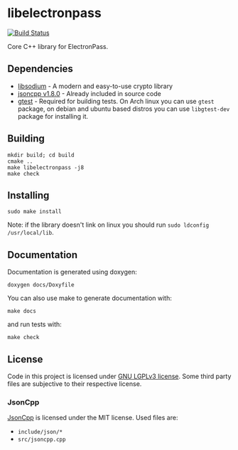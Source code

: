 # libelectronpass
[![Build Status](https://travis-ci.org/electronpass/libelectronpass.svg?branch=master)](https://travis-ci.org/electronpass/libelectronpass)

Core C++ library for ElectronPass.

## Dependencies

- [libsodium](https://libsodium.org) - A modern and easy-to-use crypto library
- [jsoncpp v1.8.0](https://github.com/open-source-parsers/jsoncpp) - Already included in source code
- [gtest](https://github.com/google/googletest) - Required for building tests. On Arch linux you can use ```gtest``` package, on debian and ubuntu based distros you can use ```libgtest-dev``` package for installing it.

## Building

    mkdir build; cd build
    cmake ..
    make libelectronpass -j8
    make check

## Installing

    sudo make install

Note: if the library doesn't link on linux you should run ```sudo ldconfig /usr/local/lib```.

## Documentation
Documentation is generated using doxygen:

    doxygen docs/Doxyfile


You can also use make to generate documentation with:

    make docs
    
and run tests with:

    make check

## License
Code in this project is licensed under [GNU LGPLv3 license](https://github.com/electronpass/libelectronpass/blob/master/LICENSE.LESSER). Some third party files are subjective to their respective license.

### JsonCpp
[JsonCpp](https://github.com/open-source-parsers/jsoncpp) is licensed under the MIT license. Used files are:

- ```include/json/*```
- ```src/jsoncpp.cpp```
